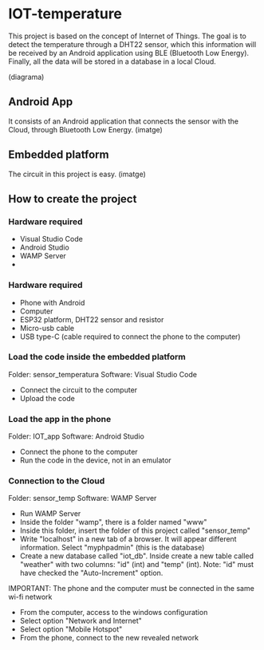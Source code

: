 # IOT-temperature
This project is based on the concept of Internet of Things. The goal is to detect the temperature through a DHT22 sensor, which this information will be received by an Android application using BLE (Bluetooth Low Energy). Finally, all the data will be stored in a database in a local Cloud.

(diagrama)

## Android App
It consists of an Android application that connects the sensor with the Cloud, through Bluetooth Low Energy.
(imatge)


## Embedded platform
The circuit in this project is easy.
(imatge)


## How to create the project
### Hardware required
- Visual Studio Code
- Android Studio
- WAMP Server
- 
### Hardware required
- Phone with Android
- Computer
- ESP32 platform, DHT22 sensor and resistor
- Micro-usb cable
- USB type-C (cable required to connect the phone to the computer)

### Load the code inside the embedded platform
Folder: sensor_temperatura
Software: Visual Studio Code
- Connect the circuit to the computer
- Upload the code

### Load the app in the phone
Folder: IOT_app
Software: Android Studio
- Connect the phone to the computer
- Run the code in the device, not in an emulator

### Connection to the Cloud
Folder: sensor_temp
Software: WAMP Server
- Run WAMP Server
- Inside the folder "wamp", there is a folder named "www"
- Inside this folder, insert the folder of this project called "sensor_temp"
- Write "localhost" in a new tab of a browser. It will appear different information. Select "myphpadmin" (this is the database)
- Create a new database called "iot_db". Inside create a new table called "weather" with two columns: "id" (int) and "temp" (int). Note: "id" must have checked the "Auto-Increment" option.

IMPORTANT: The phone and the computer must be connected in the same wi-fi network
-  From the computer, access to the windows configuration
-  Select option "Network and Internet"
-  Select option "Mobile Hotspot"
-  From the phone, connect to the new revealed network

